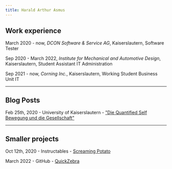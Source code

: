 ```yaml
---
title: Harald Arthur Asmus
---
```


## Work experience

March 2020 - now, *DCON Software & Service AG*, Kaiserslautern, Software Tester

Sep 2020 - March 2022, *Institute for Mechanical and Automotive Design*, Kaiserslautern, Student Assistant IT Administration

Sep 2021 - now, *Corning Inc.*, Kaiserslautern, Working Student Business Unit IT

---

## Blog Posts

Feb 25th, 2020 - University of Kaiserslautern - ["Die Quantified Self Bewegung und die Gesellschaft"](blogposts/quantified-self-and-society.md)

---

## Smaller projects

Oct 12th, 2020 - Instructables - [Screaming Potato](https://www.instructables.com/Potato-Soul-Bring-Any-Potato-to-Life-With-This-Sim/)

March 2022 - GitHub - [QuickZebra](https://github.com/haraldar/QuickZebra)
